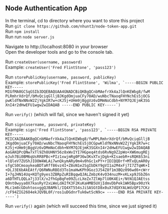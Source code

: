 ## Node Authentication App

In the terminal, cd to directory where you want to store this project  
Run `git clone https://github.com/nhunt3/node-token-app.git`  
Run `npm install`  
Run run `node server.js`  

Navigate to http://localhost:8080 in your browser  
Open the developer tools and go to the console tab.  

Run `createUser(username, password)`  
Example: `createUser('Fred FlintStone', 'pass123')`  

Run `storePublicKey(username, password, publicKey)`  
Example: ``storePublicKey('Fred FlintStone', 'Wilma', `-----BEGIN PUBLIC KEY-----
MIGfMA0GCSqGSIb3DQEBAQUAA4GNADCBiQKBgQCnbMAefrXk4aJlQnKEWbg8/fwM
PLRmhrXdrQf/bMvQciqGlljBJKgdOmjuaCFy70AD/wuNbcTNaoqFHYNchEs5jOCG
pwKldfNxNNvW2ZjYgkIR7w+cKJ5j+UHm9jBggVz6vDMmNoCdbh+NYM7QJEjmK3SG
XnI4r2dHwEFU1wgw2wIDAQAB
-----END PUBLIC KEY-----`)``  

Run `verify()` (which will fail, since we haven't signed it yet)  

Run `sign(username, password, privateKey)`  
Example:
````sign('Fred FlintStone', 'pass123', `-----BEGIN RSA PRIVATE KEY-----
MIICXAIBAAKBgQCnbMAefrXk4aJlQnKEWbg8/fwMPLRmhrXdrQf/bMvQciqGlljB
JKgdOmjuaCFy70AD/wuNbcTNaoqFHYNchEs5jOCGpwKldfNxNNvW2ZjYgkIR7w+c
KJ5j+UHm9jBggVz6vDMmNoCdbh+NYM7QJEjmK3SGXnI4r2dHwEFU1wgw2wIDAQAB
AoGAKQPcQNw7xTl9Zh8UHNY56z8xWvIYI7HGpeq4tds6RvNg9Z2pWo+XW6mugREj
eJuh7Bi0BM6qUsRR8PBc+PIz1xwjmRg0P36w3KvXTxjDgk+KIsaebR+sRQK6S3ni
+lQleV7ZUShJIOOW4WLAi7wnQkymARy0m4v0hGc1xPY+rIECQQDrf+MTxQLmAR0y
sfgCS0CmoaykeaBDTaRff86vz4I+Z8oN1e2SgIbDkY9gVI1a2M4xFj7I7ZTqWK+I
+DLJ3E6bAkEAtf/Q6RWNuRBEd3To1maHwKPh9Goz3J54Z8f1m3BQz096wd6+cWrr
I+7gJHN14Uq+KQTg9yes3ZBRpZuRIBqqwQJALZmbzK4vO34nuzM+xKLxp9JSbZ6n
a6DTHTLQQLa7j33lX/x2fhGpBqFe09ZLcLXeZx7ZlWp7lU0K4Ei+/NtN1QJAEtss
Q9nt0wyya0X7kasRyY2xLWeLdAIfK3F2KuKaHMB5UXjIdmvDbPek1WH5Bpx90zYk
MLc1m8cGDohtosvggQJBAMkl/IQ4XT554sJiSASGtD8x0uX7dQXYALWdzQP17CKz
/cF94ZIG26O4ekJQVBL0F/ros1uDGdnrTuk6wtScN9c=
-----END RSA PRIVATE KEY-----`)````  

Run `verify()` again (which will succeed this time, since we just signed it)  
